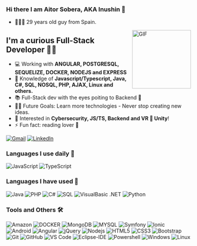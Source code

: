### Hi there I am Aitor Sobera, AKA Inushin 👋
- 🙋🏻‍♂️ 29 years old guy from Spain.

<img align="right" alt="GIF" height="160px" src="https://media.giphy.com/media/du3J3cXyzhj75IOgvA/giphy.gif" />

## I'm a curious Full-Stack Developer 👨‍💻
- 💻 Working with **ANGULAR, POSTGRESQL, SEQUELIZE, DOCKER, NODEJS and EXPRESS**
- :test_tube: Knowledge of **Javascript/Typescript, Java, C#, SQL, NOSQL, PHP, AJAX, Linux and others.**
- 📚 Full-Stack dev with the eyes poiting to Backend 👀
- 💪🏼 Future Goals: Learn more technologies - Never stop creating new ideas.
- :speech_balloon: Interested in **Cybersecurity, JS/TS, Backend and VR 🤝 Unity**!
- ⚡ Fun fact: reading lover 🥰

[![Gmail](https://img.shields.io/badge/-GMAIL-D14836?style=for-the-badge&logo=gmail&logoColor=white)](mailto:aitorsobera@gmail.com)
[![LinkedIn](https://img.shields.io/badge/-LINKEDIN-0077B5?style=for-the-badge&logo=linkedin&logoColor=white)](https://www.linkedin.com/in/aitor-sobera-ortiz-de-z%C3%A1rate-745aa66b/)


### Languages I use daily 💛


![JavaScript](https://img.shields.io/badge/-JavaScript-%23F7DF1C?style=flat-square&logo=javascript&logoColor=000000&labelColor=%23F7DF1C&color=%23FFCE5A)
![TypeScript](https://img.shields.io/badge/TypeScript-007ACC?style=flat-square&logo=typescript&logoColor=white)


### Languages I have used 📑


![Java](http://img.shields.io/badge/-Java-5B4638?style=flat-square&logo=java&logoColor=ffffff)
![PHP](https://img.shields.io/badge/-PHP-grey?style=flat-square&logo=php)
![C#](https://img.shields.io/badge/-Csharp-purple?style=flat-square&logo=csharp)
![SQL](https://img.shields.io/badge/-SQL-000000?style=flat&logo=postgresql)
![VisualBasic .NET](https://img.shields.io/badge/-Visualbasic-05122A?)
![Python](https://img.shields.io/badge/python-3670A0?style=flat/square&logo=python&logoColor=ffdd54)


### Tools and Others 🛠 

![Amazon](https://img.shields.io/badge/-AWS-black?style=flat-square&logo=amazon)
![DOCKER](https://img.shields.io/badge/-DOCKER-white?style=flat-square&logo=docker)
![MongoDB](https://img.shields.io/badge/-MongoDB-brown?style=flat-square&logo=mongodb)
![MYSQL](https://img.shields.io/badge/-MYSQL-grey?style=flat-square&logo=mysql)
![Symfony](https://img.shields.io/badge/-SYMFONY-grey?style=flat-square&logo=symfony)
![Ionic](https://img.shields.io/badge/-Ionic-blue?style=flat-square&logo=ionic&logoColor=white)
![Android](https://img.shields.io/badge/-Android-green?style=flat-square&logo=android&logoColor=white)
![Angular](https://img.shields.io/badge/-Angular-red?style=flat-square&logo=angular&logoColor=white)
![jQuery](https://img.shields.io/badge/-jQuery-222222?style=flat&logo=jQuery&logoColor=0769AD)
![Nodejs](https://img.shields.io/badge/-Nodejs-339933?style=flat-square&logo=Node.js&logoColor=ffffff)
![HTML5](https://img.shields.io/badge/-HTML5-%23E44D27?style=flat-square&logo=html5&logoColor=ffffff)
![CSS3](https://img.shields.io/badge/-CSS3-%231572B6?style=flat-square&logo=css3)
![Bootstrap](https://img.shields.io/badge/-Bootstrap-563D7C?style=flat-square&logo=Bootstrap)
![Git](https://img.shields.io/badge/-Git-%23F05032?style=flat-square&logo=git&logoColor=%23ffffff)
![GitHub](https://img.shields.io/badge/-GitHub-181717?style=flat-square&logo=github)
![VS Code](http://img.shields.io/badge/-VS%20Code-007ACC?style=flat-square&logo=visual-studio-code&logoColor=ffffff)
![Eclipse-IDE](http://img.shields.io/badge/-Eclipse-2C2255?style=flat-square&logo=eclipse&logoColor=ffffff)
![Powershell](http://img.shields.io/badge/-Powershell-5391FE?style=flat-square&logo=powershell&logoColor=ffffff)
![Windows](http://img.shields.io/badge/-Windows-0078D6?style=flat-square&logo=windows&logoColor=ffffff)
![Linux](https://img.shields.io/badge/-Linux-222222?style=flat&logo=linux&logoColor=FCC624)
